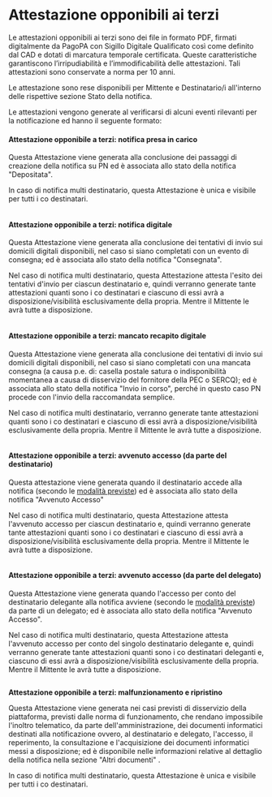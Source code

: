 # Attestazione opponibili ai terzi

Le attestazioni opponibili ai terzi sono dei file in formato PDF, firmati digitalmente da PagoPA con Sigillo Digitale Qualificato così come definito dal CAD e dotati di marcatura temporale certificata. Queste caratteristiche garantiscono l’irripudiabilità e l’immodificabilità delle attestazioni. Tali attestazioni sono conservate a norma per 10 anni.

Le attestazione sono rese disponibili per Mittente e Destinatario/i all'interno delle rispettive sezione Stato della notifica.&#x20;

Le attestazioni vengono generate al verificarsi di alcuni eventi rilevanti per la notificazione ed hanno il seguente formato:

#### **Attestazione opponibile a terzi: notifica presa in carico** <a href="#attestazione-opponibile-a-terzi-notifica-presa-in-carico" id="attestazione-opponibile-a-terzi-notifica-presa-in-carico"></a>

Questa Attestazione viene generata alla conclusione dei passaggi di creazione della notifica su PN ed è associata allo stato della notifica "Depositata".

In caso di notifica multi destinatario, questa Attestazione è unica e visibile per tutti i co destinatari.

&#x20;

<figure><img src="../../.gitbook/assets/image (42).png" alt=""><figcaption></figcaption></figure>

#### **Attestazione opponibile a terzi: notifica digitale** <a href="#attestazione-opponibile-a-terzi-notifica-digitale" id="attestazione-opponibile-a-terzi-notifica-digitale"></a>

Questa Attestazione viene generata alla conclusione dei tentativi di invio sui domicili digitali disponibili, nel caso si siano completati con un evento di consegna; ed è associata allo stato della notifica "Consegnata".

Nel caso di notifica multi destinatario, questa Attestazione attesta l'esito dei tentativi d'invio per ciascun destinatario e, quindi verranno generate tante attestazioni quanti sono i co destinatari e ciascuno di essi avrà a disposizione/visibilità esclusivamente della propria. Mentre il Mittente le avrà tutte a disposizione.&#x20;

&#x20;

<figure><img src="../../.gitbook/assets/image (33).png" alt=""><figcaption></figcaption></figure>

#### **Attestazione opponibile a terzi: mancato recapito digitale** <a href="#attestazione-opponibile-a-terzi-mancato-recapito-digitale" id="attestazione-opponibile-a-terzi-mancato-recapito-digitale"></a>

Questa Attestazione viene generata alla conclusione dei tentativi di invio sui domicili digitali disponibili, nel caso si siano completati con una mancata consegna (a causa p.e. di: casella postale satura o indisponibilità momentanea a causa di disservizio del fornitore della PEC o SERCQ); ed è associata allo stato della notifica "Invio in corso", perché in questo caso PN procede con l'invio della raccomandata semplice.

Nel caso di notifica multi destinatario, verranno generate tante attestazioni quanti sono i co destinatari e ciascuno di essi avrà a disposizione/visibilità esclusivamente della propria. Mentre il Mittente le avrà tutte a disposizione.&#x20;

&#x20;

<figure><img src="../../.gitbook/assets/image (27).png" alt=""><figcaption></figcaption></figure>

#### **Attestazione opponibile a terzi: avvenuto accesso (da parte del destinatario)** <a href="#attestazione-opponibile-a-terzi-avvenuto-accesso" id="attestazione-opponibile-a-terzi-avvenuto-accesso"></a>

Questa attestazione viene generata quando il destinatario accede alla notifica (secondo le [modalità previste](../il-processo-di-notificazione/)) ed è associata allo stato della notifica "Avvenuto Accesso"

Nel caso di notifica multi destinatario, questa Attestazione attesta l'avvenuto accesso per ciascun destinatario e, quindi verranno generate tante attestazioni quanti sono i co destinatari e ciascuno di essi avrà a disposizione/visibilità esclusivamente della propria. Mentre il Mittente le avrà tutte a disposizione.&#x20;



<figure><img src="../../.gitbook/assets/image (65).png" alt=""><figcaption></figcaption></figure>

#### **Attestazione opponibile a terzi: avvenuto accesso (da parte del delegato)** <a href="#attestazione-opponibile-a-terzi-avvenuto-accesso" id="attestazione-opponibile-a-terzi-avvenuto-accesso"></a>

Questa Attestazione viene generata quando l'accesso per conto del destinatario delegante alla notifica avviene (secondo le [modalità previste](../il-processo-di-notificazione/)) da parte di un delegato; ed è associata allo stato della notifica "Avvenuto Accesso".

Nel caso di notifica multi destinatario, questa Attestazione attesta l'avvenuto accesso per conto del singolo destinatario delegante e, quindi verranno generate tante attestazioni quanti sono i co destinatari deleganti e, ciascuno di essi avrà a disposizione/visibilità esclusivamente della propria. Mentre il Mittente le avrà tutte a disposizione.&#x20;

<figure><img src="../../.gitbook/assets/image (11).png" alt=""><figcaption></figcaption></figure>

&#x20;**Attestazione opponibile a terzi: malfunzionamento e ripristino**

Questa Attestazione viene generata nei casi previsti di disservizio della piattaforma, previsti dalle norma di funzionamento, che rendano impossibile l'inoltro telematico, da parte dell'amministrazione, dei documenti  informatici  destinati  alla  notificazione   ovvero, al destinatario e delegato, l'accesso, il reperimento, la  consultazione e l'acquisizione dei  documenti  informatici  messi  a  disposizione; ed è disponibile nelle informazioni relative al dettaglio della notifica nella sezione "Altri documenti" .

In caso di notifica multi destinatario, questa Attestazione è unica e visibile per tutti i co destinatari.

&#x20;                            &#x20;

<figure><img src="../../.gitbook/assets/image (2).png" alt=""><figcaption></figcaption></figure>

